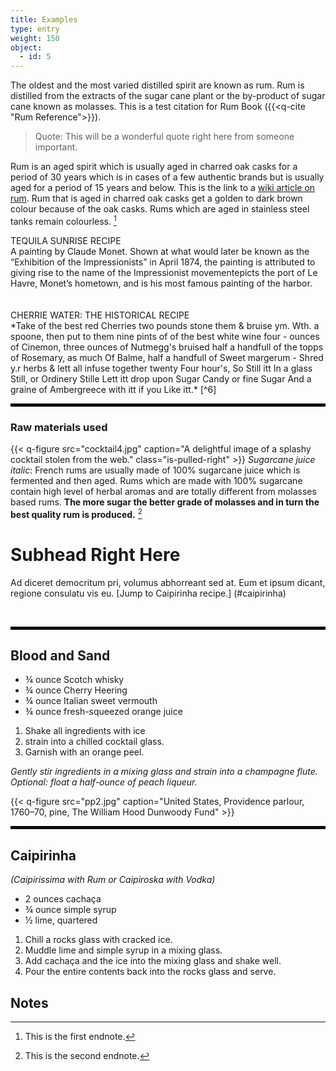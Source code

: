 ```yaml
---
title: Examples
type: entry
weight: 150
object:
  - id: 5
---
```


The oldest and the most varied distilled spirit are known as rum. Rum is distilled from the extracts of the sugar cane plant or the by-product of sugar cane known as molasses. This is a test citation for Rum Book ({{<q-cite "Rum Reference">}}).

> Quote: This will be a wonderful quote right here from someone important.

Rum is an aged spirit which is usually aged in charred oak casks for a period of 30 years which is in cases of a few authentic brands but is usually aged for a period of 15 years and below. This is the link to a [wiki article on rum](https://en.wikipedia.org/wiki/Rum). Rum that is aged in charred oak casks get a golden to dark brown colour because of the oak casks. Rums which are aged in stainless steel tanks remain colourless. [^1]

<div class="boxed">
TEQUILA SUNRISE RECIPE
<br>
A painting by Claude
Monet. Shown at what would later be known as the “Exhibition of the
Impressionists” in April 1874, the painting is attributed to giving rise to the
name of the Impressionist movementepicts the port of Le
Havre, Monet’s hometown, and is his most famous painting of the harbor.
</div>
<br>

<br>
<span class="gray-text">
CHERRIE WATER: THE HISTORICAL RECIPE<br>
*Take of the best red Cherries two pounds stone them & bruise ym. Wth. a spoone, then put to them nine pints of of the best white wine four - ounces of Cinemon, three ounces of Nutmegg's bruised half a handfull of the topps of Rosemary, as much Of Balme, half a handfull of Sweet margerum - Shred y.r herbs & lett all infuse together twenty Four hour's, So Still itt In a glass Still, or Ordinery Stille Lett itt drop upon Sugar Candy or fine Sugar And a graine of Ambergreece with itt if you Like itt.*  [^6]
</span>

<hr style="border: 2px solid black;" />


### Raw materials used ###
{{< q-figure src="cocktail4.jpg"  caption="A delightful image of a splashy cocktail stolen from the web."  class="is-pulled-right" >}}
*Sugarcane juice italic*: French rums are usually made of 100% sugarcane juice which is fermented and then aged. Rums which are made with 100% sugarcane contain high level of herbal aromas and are totally different from molasses based rums. **The more sugar the better grade of molasses and in turn the best quality rum is produced.** [^2]

# Subhead Right Here #

Ad diceret democritum pri, volumus abhorreant sed at. Eum et ipsum dicant, regione consulatu vis eu. [Jump to Caipirinha recipe.] (#caipirinha)

 <hr style="border: 2px solid black;" />

## Blood and Sand ##

- ¾ ounce Scotch whisky
-  ¾ ounce Cherry Heering
- ¾ ounce Italian sweet vermouth
- ¾ ounce fresh-squeezed orange juice


1. Shake all ingredients with ice
2. strain into a chilled cocktail glass.
3. Garnish with an orange peel.

*Gently stir ingredients in a mixing glass and strain into a champagne flute. Optional: float a half-ounce of peach liqueur.*

{{< q-figure src="pp2.jpg"  caption="United States, Providence parlour, 1760–70, pine, The William Hood Dunwoody Fund" >}}

<hr style="border: 2px solid black;" />

## Caipirinha ##
*(Caipirissima with Rum or Caipiroska with Vodka)*

- 2 ounces cachaça
- ¾ ounce simple syrup
- ½ lime, quartered

1. Chill a rocks glass with cracked ice.
2. Muddle lime and simple syrup in a mixing glass.
3. Add cachaça and the ice into the mixing glass and shake well.
5. Pour the entire contents back into the rocks glass and serve.

## Notes ##
[^1]: This is the first endnote.
[^2]: This is the second endnote.
